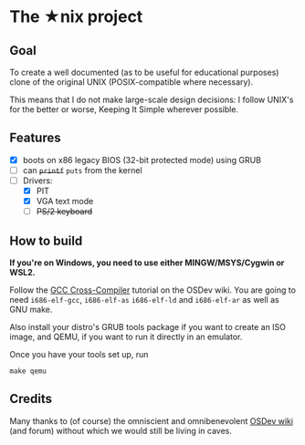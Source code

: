 # The ★nix project

## Goal

To create a well documented (as to be useful for educational purposes) clone of the original UNIX (POSIX-compatible where necessary).

This means that I do not make large-scale design decisions: I follow UNIX's for the better or worse, Keeping It Simple wherever possible.

## Features

- [x] boots on x86 legacy BIOS (32-bit protected mode) using GRUB
- [ ] can ~~`printf`~~ `puts` from the kernel
- [ ] Drivers:
  - [x] PIT
  - [x] VGA text mode
  - [ ] ~~PS/2 keyboard~~

## How to build

**If you're on Windows, you need to use either MINGW/MSYS/Cygwin or WSL2.**

Follow the [GCC Cross-Compiler](https://wiki.osdev.org/GCC_Cross-Compiler) tutorial on the OSDev wiki. You are going to need `i686-elf-gcc`, `i686-elf-as` `i686-elf-ld` and `i686-elf-ar` as well as GNU make.

Also install your distro's GRUB tools package if you want to create an ISO image, and QEMU, if you want to run it directly in an emulator.

Once you have your tools set up, run
```
make qemu
```

## Credits

Many thanks to (of course) the omniscient and omnibenevolent [OSDev wiki](https://wiki.osdev.org/) (and forum) without which we would still be living in caves.
